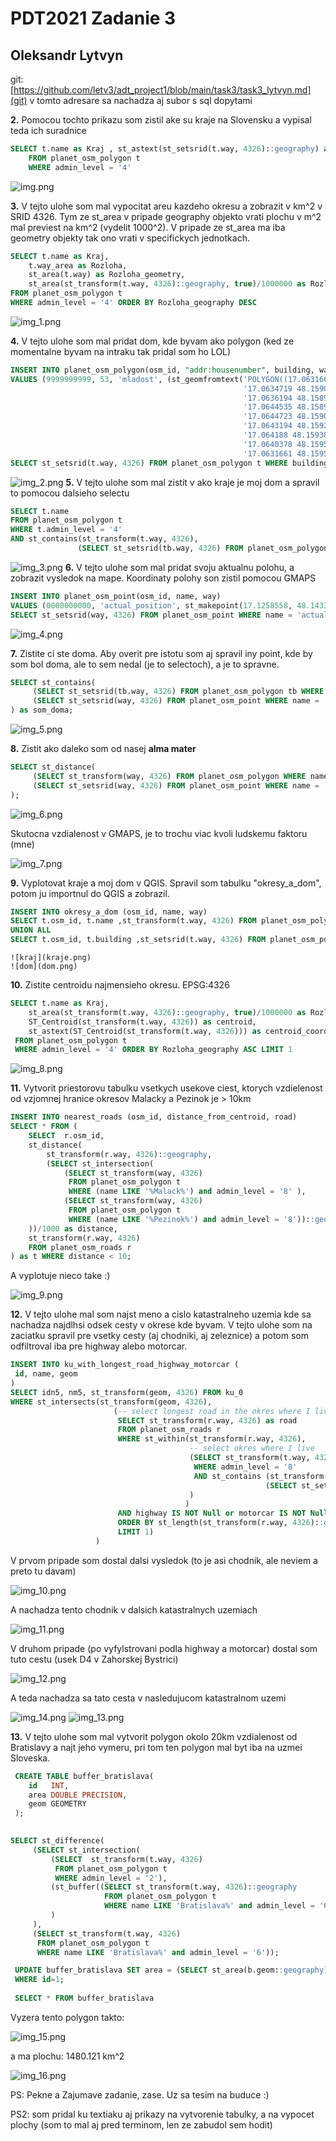 # PDT2021 Zadanie 3
## Oleksandr Lytvyn


git: [https://github.com/letv3/adt_project1/blob/main/task3/task3_lytvyn.md](git)
v tomto adresare sa nachadza aj subor s sql dopytami

**2.** Pomocou tochto prikazu som zistil ake su kraje na Slovensku a vypisal teda ich suradnice

```sql
SELECT t.name as Kraj , st_astext(st_setsrid(t.way, 4326)::geography) as Suradnice 
    FROM planet_osm_polygon t 
    WHERE admin_level = '4'
```
    


   ![img.png](img.png)

**3.** V tejto ulohe som mal vypocitat areu kazdeho okresu a zobrazit v km^2 v SRID 4326. Tym ze st_area
v pripade geography objekto vrati plochu v m^2 mal previest na km^2 (vydelit 1000^2). V pripade ze st_area
ma iba geometry objekty tak ono vrati v specifickych jednotkach.
   ```sql
   SELECT t.name as Kraj, 
       t.way_area as Rozloha,
       st_area(t.way) as Rozloha_geometry,
       st_area(st_transform(t.way, 4326)::geography, true)/1000000 as Rozloha_geography
   FROM planet_osm_polygon t 
   WHERE admin_level = '4' ORDER BY Rozloha_geography DESC
   ```
   ![img_1.png](img_1.png)

**4.** V tejto ulohe som mal pridat dom, kde byvam ako polygon (ked ze momentalne byvam na intraku tak pridal
som ho LOL) 
   ```sql
   INSERT INTO planet_osm_polygon(osm_id, "addr:housenumber", building, way)
   VALUES (9999999999, 53, 'mladost', (st_geomfromtext('POLYGON((17.0631661 48.1595083, 17.0633672 48.1590413, ' ||
                                                       '17.0634719 48.159061, 17.0635362 48.1588982, ' ||
                                                       '17.0636194 48.1589161, 17.0636703 48.1587801, ' ||
                                                       '17.0644535 48.1589179, 17.0643972 48.1590574, ' ||
                                                       '17.0644723 48.1590718, 17.064416 48.1592578, ' ||
                                                       '17.0643194 48.1592489, 17.0642631 48.1593956, ' ||
                                                       '17.064188 48.1593884, 17.0641317 48.1595405, ' ||
                                                       '17.0640378 48.159528, 17.0639788 48.1596765, ' ||
                                                       '17.0631661 48.1595083))', 3857)));
   SELECT st_setsrid(t.way, 4326) FROM planet_osm_polygon t WHERE building = 'mladost';
   ```
   ![img_2.png](img_2.png)
**5.** V tejto ulohe som mal zistit v ako kraje je moj dom a spravil to pomocou dalsieho selectu
   ```sql
   SELECT t.name
   FROM planet_osm_polygon t
   WHERE t.admin_level = '4'  
   AND st_contains(st_transform(t.way, 4326), 
                  (SELECT st_setsrid(tb.way, 4326) FROM planet_osm_polygon tb WHERE tb.building = 'mladost'))
   ```
   ![img_3.png](img_3.png)
**6.** V tejto ulohe som mal pridat svoju aktualnu polohu, a zobrazit vysledok na mape. Koordinaty polohy son
zistil pomocou GMAPS
   ```sql
   INSERT INTO planet_osm_point(osm_id, name, way)
   VALUES (0000000000, 'actual_position', st_makepoint(17.1258558, 48.1433749));
   SELECT st_setsrid(way, 4326) FROM planet_osm_point WHERE name = 'actual_position';
   ```
   
   ![img_4.png](img_4.png)

**7.** Zistite ci ste doma. Aby overit pre istotu som aj spravil iny point, kde by som bol doma, 
ale to sem nedal (je to selectoch), a je to spravne.
   ```sql
   SELECT st_contains(
        (SELECT st_setsrid(tb.way, 4326) FROM planet_osm_polygon tb WHERE tb.building = 'mladost'), 
        (SELECT st_setsrid(way, 4326) FROM planet_osm_point WHERE name = 'actual_position')
   ) as som_doma;
   ```

   ![img_5.png](img_5.png)

**8.** Zistit ako daleko som od nasej **alma mater**
   ```sql
   SELECT st_distance(
        (SELECT st_transform(way, 4326) FROM planet_osm_polygon WHERE name = 'Fakulta informatiky a informačných technológií STU')::geography,
        (SELECT st_setsrid(way, 4326) FROM planet_osm_point WHERE name = 'actual_position')::geography
   );
   ```
   
   ![img_6.png](img_6.png)

Skutocna vzdialenost v GMAPS, je to trochu viac kvoli ludskemu faktoru (mne)

   ![img_7.png](img_7.png)

**9.** Vyplotovat kraje a moj dom v QGIS. Spravil som tabulku "okresy_a_dom", potom ju importnul do QGIS a zobrazil.
   ```sql
   INSERT INTO okresy_a_dom (osm_id, name, way)
   SELECT t.osm_id, t.name ,st_transform(t.way, 4326) FROM planet_osm_polygon t WHERE admin_level = '4'
   UNION ALL
   SELECT t.osm_id, t.building ,st_setsrid(t.way, 4326) FROM planet_osm_polygon t WHERE t.building = 'mladost'
   ```
   
    ![kraj](kraje.png)
    ![dom](dom.png)

**10.** Zistite centroidu najmensieho okresu. EPSG:4326
   ```sql
   SELECT t.name as Kraj,
	   st_area(st_transform(t.way, 4326)::geography, true)/1000000 as Rozloha_geography,
	   ST_Centroid(st_transform(t.way, 4326)) as centroid,
	   st_astext(ST_Centroid(st_transform(t.way, 4326))) as centroid_coordinates
    FROM planet_osm_polygon t 
    WHERE admin_level = '4' ORDER BY Rozloha_geography ASC LIMIT 1
   ```

   ![img_8.png](img_8.png)

**11.** Vytvorit priestorovu tabulku vsetkych usekove ciest, ktorych vzdielenost od vzjomnej hranice 
okresov Malacky a Pezinok je > 10km
   ```sql
   INSERT INTO nearest_roads (osm_id, distance_from_centroid, road)
   SELECT * FROM (
       SELECT  r.osm_id, 
       st_distance(
           st_transform(r.way, 4326)::geography, 
           (SELECT st_intersection(
               (SELECT st_transform(way, 4326) 
                FROM planet_osm_polygon t 
                WHERE (name LIKE '%Malack%') and admin_level = '8' ),
               (SELECT st_transform(way, 4326) 
                FROM planet_osm_polygon t 
                WHERE (name LIKE '%Pezinok%') and admin_level = '8'))::geography
       ))/1000 as distance,
       st_transform(r.way, 4326)
       FROM planet_osm_roads r
   ) as t WHERE distance < 10; 
   ```
   A vyplotuje nieco take :)

   ![img_9.png](img_9.png)

**12.** V tejto ulohe mal som najst meno a cislo katastralneho uzemia kde sa nachadza najdlhsi odsek cesty
v okrese kde byvam. V tejto ulohe som na zaciatku spravil pre vsetky cesty (aj chodniki, aj zeleznice) a 
potom som odfiltroval iba pre highway alebo motorcar.
   ```sql
   INSERT INTO ku_with_longest_road_highway_motorcar (
	id, name, geom
   )
   SELECT idn5, nm5, st_transform(geom, 4326) FROM ku_0 
   WHERE st_intersects(st_transform(geom, 4326),
                          (-- select longest road in the okres where I live
                           SELECT st_transform(r.way, 4326) as road
                           FROM planet_osm_roads r 
                           WHERE st_within(st_transform(r.way, 4326),
                                           -- select okres where I live
                                           (SELECT st_transform(t.way, 4326) FROM planet_osm_polygon t
                                            WHERE admin_level = '8' 
                                            AND st_contains (st_transform(t.way, 4326),
                                                            (SELECT st_setsrid(way, 4326) FROM planet_osm_point WHERE name = 'home_position'))
                                           )
                                          )
                           AND highway IS NOT Null or motorcar IS NOT Null --filtroanie cies kde mozu jazdit auta 
                           ORDER BY st_length(st_transform(r.way, 4326)::geography) DESC
                           LIMIT 1)
                      )
   ```
   V prvom pripade som dostal dalsi vysledok (to je asi chodnik, ale neviem a preto tu davam)

   ![img_10.png](img_10.png)

   A nachadza tento chodnik v dalsich katastralnych uzemiach

   ![img_11.png](img_11.png)

   V druhom pripade (po vyfylstrovani podla highway a motorcar) dostal som tuto cestu 
   (usek D4 v Zahorskej Bystrici)

   ![img_12.png](img_12.png)

   A teda nachadza sa tato cesta v nasledujucom katastralnom uzemi

   ![img_14.png](img_14.png)
   ![img_13.png](img_13.png)

**13.** V tejto ulohe som mal vytvorit polygon okolo 20km vzdialenost od Bratislavy a najt jeho vymeru,
pri tom ten polygon mal byt iba na uzmei Sloveska.
   ```sql
    CREATE TABLE buffer_bratislava(
       id   INT,
       area DOUBLE PRECISION,
       geom GEOMETRY
    );
    

   SELECT st_difference(
        (SELECT st_intersection(
            (SELECT  st_transform(t.way, 4326) 
             FROM planet_osm_polygon t 
             WHERE admin_level = '2'),
            (st_buffer((SELECT st_transform(t.way, 4326)::geography 
                        FROM planet_osm_polygon t
                        WHERE name LIKE 'Bratislava%' and admin_level = '6'), 20*1000)::geometry)
            )
        ), 
        (SELECT st_transform(t.way, 4326) 
         FROM planet_osm_polygon t
         WHERE name LIKE 'Bratislava%' and admin_level = '6'));

    UPDATE buffer_bratislava SET area = (SELECT st_area(b.geom::geography)/1000000 FROM buffer_bratislava b WHERE id = 1)
    WHERE id=1;
    
    SELECT * FROM buffer_bratislava
   ```

   Vyzera tento polygon takto:

   ![img_15.png](img_15.png)

   a ma plochu: 1480.121 km^2

   ![img_16.png](img_16.png)

PS: Pekne a Zajumave zadanie, zase. Uz sa tesim na buduce :)

PS2: som pridal ku textiaku aj prikazy na vytvorenie tabulky, a na vypocet plochy (som to mal aj pred terminom, 
len ze zabudol sem hodit)
   
      
